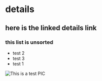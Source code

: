 # details 
## here is the linked details link

### this list is unsorted 
* test 2
* test 3
* test 1 

![This is a test PIC](san-juan-mountains.avif "San Juan Mountains")
